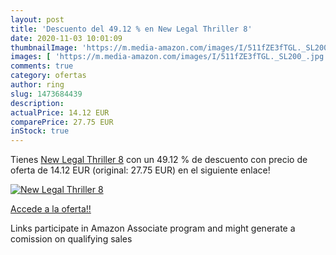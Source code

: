 ```yaml
---
layout: post
title: 'Descuento del 49.12 % en New Legal Thriller 8'
date: 2020-11-03 10:01:09
thumbnailImage: 'https://m.media-amazon.com/images/I/511fZE3fTGL._SL200_.jpg'
images: [ 'https://m.media-amazon.com/images/I/511fZE3fTGL._SL200_.jpg' ]
comments: true
category: ofertas
author: ring
slug: 1473684439
description:
actualPrice: 14.12 EUR
comparePrice: 27.75 EUR
inStock: true
---
```


Tienes [New Legal Thriller 8](https://www.amazon.es/dp/1473684439/?tag=tolees-21) con un 49.12 % de descuento con precio de oferta de 14.12 EUR (original: 27.75 EUR) en el siguiente enlace!

[![New Legal Thriller 8](https://m.media-amazon.com/images/I/511fZE3fTGL._SL200_.jpg)](https://www.amazon.es/dp/1473684439/?tag=tolees-21)

[Accede a la oferta!!](https://www.amazon.es/dp/1473684439/?tag=tolees-21)

Links participate in Amazon Associate program and might generate a comission on qualifying sales


